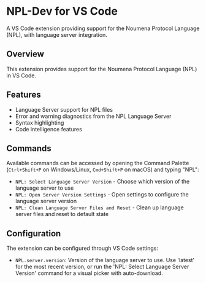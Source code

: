 # NPL-Dev for VS Code

A VS Code extension providing support for the Noumena Protocol Language (NPL), with language server integration.

## Overview

This extension provides support for the Noumena Protocol Language (NPL) in VS Code.

## Features

- Language Server support for NPL files
- Error and warning diagnostics from the NPL Language Server
- Syntax highlighting
- Code intelligence features

## Commands

Available commands can be accessed by opening the Command Palette (`Ctrl+Shift+P` on Windows/Linux, `Cmd+Shift+P` on macOS) and typing "NPL":

- `NPL: Select Language Server Version` - Choose which version of the language server to use
- `NPL: Open Server Version Settings` - Open settings to configure the language server version
- `NPL: Clean Language Server Files and Reset` - Clean up language server files and reset to default state

## Configuration

The extension can be configured through VS Code settings:

- `NPL.server.version`: Version of the language server to use. Use 'latest' for the most recent version, or run the 'NPL: Select Language Server Version' command for a visual picker with auto-download.
